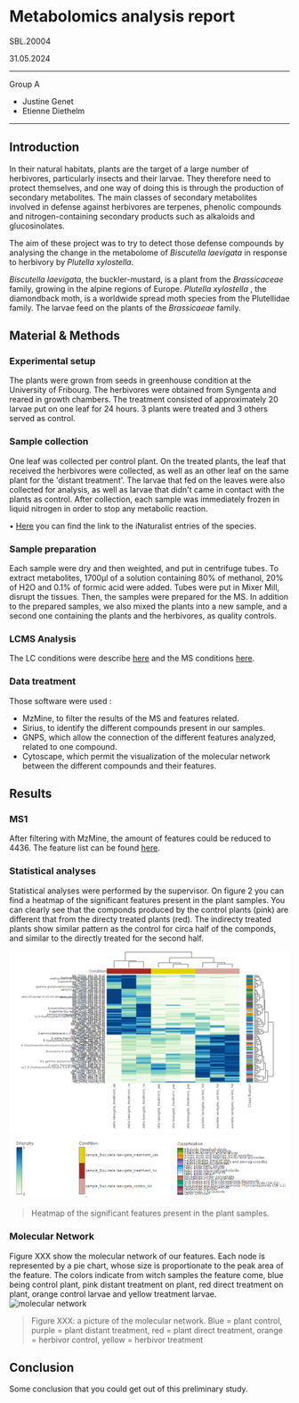 # Metabolomics analysis report
SBL.20004

31.05.2024
___
Group A
-	Justine Genet
-	Etienne Diethelm
___
## Introduction
In their natural habitats, plants are the target of a large number of herbivores, particularly insects and their larvae. They therefore need to protect themselves, and one way of doing this is through the production of secondary metabolites. The main classes of secondary metabolites involved in defense against herbivores are terpenes, phenolic compounds and nitrogen-containing secondary products such as alkaloids and glucosinolates.

The aim of these project was to try to detect those defense compounds by analysing the change in the metabolome of _Biscutella laevigata_ in response to herbivory by _Plutella xylostella_. 

_Biscutella laevigata_, the buckler-mustard, is a plant from the _Brassicaceae_ family, growing in the alpine regions of Europe. _Plutella xylostella_ , the diamondback moth, is a worldwide spread moth species from the Plutellidae family. The larvae feed on the plants of the _Brassicaeae_ family. 

## Material & Methods
### Experimental setup
The plants were grown from seeds in greenhouse condition at the University of Fribourg. The herbivores were obtained from Syngenta and reared in growth chambers.
The treatment consisted of approximately 20 larvae put on one leaf for 24 hours. 3 plants were treated and 3 others served as control. 

### Sample collection
One leaf was collected per control plant. On the treated plants, the leaf that received the herbivores were collected, as well as an other leaf on the same plant for the 'distant treatment'. The larvae that fed on the leaves were also collected for analysis, as well as larvae that didn't came in contact with the plants as control.
After collection, each sample was immediately frozen in liquid nitrogen in order to stop any metabolic reaction.

•	[Here](https://github.com/commons-teaching/SBL.20004.2024/blob/main/docs/mapp_project_00050/mapp_batch_00109/report/observations-440472.csv) you can find the link to the iNaturalist entries of the species.
### Sample preparation

Each sample were dry and then weighted, and put in centrifuge tubes. To extract metabolites, 1700µl of a solution containing 80% of methanol, 20% of H2O and 0.1% of formic acid  were added. Tubes were put in Mixer Mill, disrupt the tissues. Then, the samples were prepared for the MS. In addition to the prepared samples, we also mixed the plants into a new sample, and a second one containing the plants and the herbivores, as quality controls.
### LCMS Analysis
The LC conditions were describe [here](https://github.com/commons-teaching/SBL.20004.2024/blob/main/lc_conditions.txt) and the MS conditions [here](https://github.com/commons-teaching/SBL.20004.2024/blob/main/ms_conditions.txt).

### Data treatment
Those software were used : 
* MzMine, to filter the results of the MS and features related.
* Sirius, to identify the different compounds present in our samples.
* GNPS, which allow the connection of the different features analyzed, related to one compound. 
* Cytoscape, which permit the visualization of the molecular network between the different compounds and their features.

## Results
### MS1
After filtering with MzMine, the amount of features could be reduced to 4436.  The feature list can be found [here](https://github.com/commons-teaching/SBL.20004.2024/blob/main/docs/mapp_project_00050/mapp_batch_00109/results/mzmine/mapp_batch_00109_quant.csv).

### Statistical analyses
Statistical analyses were performed by the supervisor. On figure 2 you can find a heatmap of the significant features present in the plant samples. You can clearly see that the componds produced by the control plants (pink) are different that from the directy treated plants (red). The indirecty treated plants show similar pattern as the control for circa half of the componds, and similar to the directly treated for the second half. 

![heatmap](https://github.com/commons-teaching/SBL.20004.2024/blob/main/docs/mapp_project_00050/mapp_batch_00109/report/pictures/heatmap.png)
![heatmap legend](https://github.com/commons-teaching/SBL.20004.2024/blob/main/docs/mapp_project_00050/mapp_batch_00109/report/pictures/heatmap_legend.png)
> Heatmap of the significant features present in the plant samples.


### Molecular Network
Figure XXX show the molecular network of our features. Each node is represented by a pie chart, whose size is proportionate to the peak area of the feature. The colors indicate from witch samples the feature come, blue being control plant, pink distant treatment on plant, red direct treatment on plant, orange control larvae and yellow treatment larvae.
![molecular network](https://github.com/commons-teaching/SBL.20004.2024/blob/main/docs/mapp_project_00050/mapp_batch_00109/report/pictures/molecular_network.png)
> Figure XXX: a picture of the molecular network. Blue = plant control, purple = plant distant treatment, red = plant direct treatment, orange = herbivor control, yellow = herbivor treatment


## Conclusion
Some conclusion that you could get out of this preliminary study.
